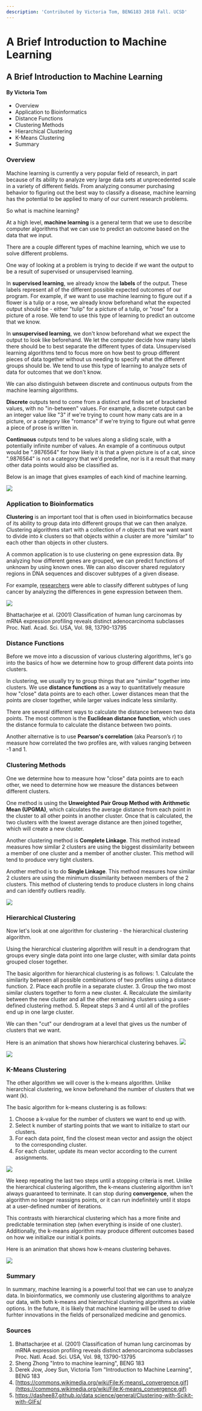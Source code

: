 ```yaml
---
description: 'Contributed by Victoria Tom, BENG183 2018 Fall. UCSD'
---
```


# A Brief Introduction to Machine Learning

## A Brief Introduction to Machine Learning

#### By Victoria Tom

* Overview
* Application to Bioinformatics
* Distance Functions
* Clustering Methods
* Hierarchical Clustering
* K-Means Clustering
* Summary

### Overview

Machine learning is currently a very popular field of research, in part because of its ability to analyze very large data sets at unprecedented scale in a variety of different fields. From analyzing consumer purchasing behavior to figuring out the best way to classify a disease, machine learning has the potential to be applied to many of our current research problems.

So what is machine learning?

At a high level, **machine learning** is a general term that we use to describe computer algorithms that we can use to predict an outcome based on the data that we input.

There are a couple different types of machine learning, which we use to solve different problems.

One way of looking at a problem is trying to decide if we want the output to be a result of supervised or unsupervised learning.

In **supervised learning**, we already know the **labels** of the output. These labels represent all of the different possible expected outcomes of our program. For example, if we want to use machine learning to figure out if a flower is a tulip or a rose, we already know beforehand what the expected output should be - either "tulip" for a picture of a tulip, or "rose" for a picture of a rose. We tend to use this type of learning to predict an outcome that we know.

In **unsupervised learning**, we don't know beforehand what we expect the output to look like beforehand. We let the computer decide how many labels there should be to best separate the different types of data. Unsupervised learning algorithms tend to focus more on how best to group different pieces of data together without us needing to specify what the different groups should be. We tend to use this type of learning to analyze sets of data for outcomes that we don't know.

We can also distinguish between discrete and continuous outputs from the machine learning algorithms.

**Discrete** outputs tend to come from a distinct and finite set of bracketed values, with no "in-between" values. For example, a discrete output can be an integer value like "3" if we're trying to count how many cats are in a picture, or a category like "romance" if we're trying to figure out what genre a piece of prose is written in.

**Continuous** outputs tend to be values along a sliding scale, with a potentially infinite number of values. An example of a continuous output would be ".9876564" for how likely it is that a given picture is of a cat, since ".9876564" is not a category that we'd predefine, nor is it a result that many other data points would also be classified as.

Below is an image that gives examples of each kind of machine learning.

![](../../.gitbook/assets/image%20%2811%29.png)

### Application to Bioinformatics

**Clustering** is an important tool that is often used in bioinformatics because of its ability to group data into different groups that we can then analyze. Clustering algorithms start with a collection of _n_ objects that we want want to divide into _k_ clusters so that objects within a cluster are more "similar" to each other than objects in other clusters.

A common application is to use clustering on gene expression data. By analyzing how different genes are grouped, we can predict functions of unknown by using known ones. We can also discover shared regulatory regions in DNA sequences and discover subtypes of a given disease.

For example, [researchers](https://www.ncbi.nlm.nih.gov/pubmed/11707567) were able to classify different subtypes of lung cancer by analyzing the differences in gene expression between them.

![](../../.gitbook/assets/image%20%288%29.png)

Bhattacharjee et al. \(2001\) Classification of human lung carcinomas by mRNA expression profiling reveals distinct adenocarcinoma subclasses Proc. Natl. Acad. Sci. USA, Vol. 98, 13790-13795

### Distance Functions

Before we move into a discussion of various clustering algorithms, let's go into the basics of how we determine how to group different data points into clusters.

In clustering, we usually try to group things that are "similar" together into clusters. We use **distance functions** as a way to quantitatively measure how "close" data points are to each other. Lower distances mean that the points are closer together, while larger values indicate less similarity.

There are several different ways to calculate the distance between two data points. The most common is the **Euclidean distance function**, which uses the distance formula to calculate the distance between two points.

Another alternative is to use **Pearson's correlation** \(aka Pearson’s r\) to measure how correlated the two profiles are, with values ranging between -1 and 1.

### Clustering Methods

One we determine how to measure how "close" data points are to each other, we need to determine how we measure the distances between different clusters.

One method is using the **Unweighted Pair Group Method with Arithmetic Mean \(UPGMA\)**, which calculates the average distance from each point in the cluster to all other points in another cluster. Once that is calculated, the two clusters with the lowest average distance are then joined together, which will create a new cluster.

Another clustering method is **Complete Linkage**. This method instead measures how similar 2 clusters are using the biggest dissimilarity between a member of one cluster and a member of another cluster. This method will tend to produce very tight clusters.

Another method is to do **Single Linkage**. This method measures how similar 2 clusters are using the minimum dissimilarity between members of the 2 clusters. This method of clustering tends to produce clusters in long chains and can identify outliers readily.

![](../../.gitbook/assets/image%20%2824%29.png)

### Hierarchical Clustering

Now let's look at one algorithm for clustering - the hierarchical clustering algorithm.

Using the hierarchical clustering algorithm will result in a dendrogram that groups every single data point into one large cluster, with similar data points grouped closer together.

The basic algorithm for hierarchical clustering is as follows: 1. Calculate the similarity between all possible combinations of two profiles using a distance function. 2. Place each profile in a separate cluster. 3. Group the two most similar clusters together to form a new cluster. 4. Recalculate the similarity between the new cluster and all the other remaining clusters using a user-defined clustering method. 5. Repeat steps 3 and 4 until all of the profiles end up in one large cluster.

We can then "cut" our dendrogram at a level that gives us the number of clusters that we want.

Here is an animation that shows how hierarchical clustering behaves. ![](https://github.com/Zhong-Lab-UCSD/BENG183/blob/master/finalPaper/IntroToMachineLearning_2/hClust.gif)

![](../../.gitbook/assets/image%20%2815%29.png)

### K-Means Clustering

The other algorithm we will cover is the k-means algorithm. Unlike hierarchical clustering, we know beforehand the number of clusters that we want \(k\).

The basic algorithm for k-means clustering is as follows:

1. Choose a k-value for the number of clusters we want to end up with.
2. Select k number of starting points that we want to initialize to start our clusters. 
3. For each data point, find the closest mean vector and assign the object to the corresponding cluster.
4. For each cluster, update its mean vector according to the current assignments.

![](../../.gitbook/assets/image%20%282%29.png)

We keep repeating the last two steps until a stopping criteria is met. Unlike the hierarchical clustering algorithm, the k-means clustering algorithm isn't always guaranteed to terminate. It can stop during **convergence**, when the algorithm no longer reassigns points, or it can run indefinitely until it stops at a user-defined number of iterations.

This contrasts with hierarchical clustering which has a more finite and predictable termination step \(when everything is inside of one cluster\). Additionally, the k-means algorithm may produce different outcomes based on how we initialize our initial k points.

Here is an animation that shows how k-means clustering behaves.

![](../../.gitbook/assets/image%20%284%29.png)

### Summary

In summary, machine learning is a powerful tool that we can use to analyze data. In bioinformatics, we commonly use clustering algorithms to analyze our data, with both k-means and hierarchical clustering algorithms as viable options. In the future, it is likely that machine learning will be used to drive furhter innovations in the fields of personalized medicine and genomics.

### Sources

1. Bhattacharjee et al. \(2001\) Classification of human lung carcinomas by mRNA expression profiling reveals distinct adenocarcinoma subclasses Proc. Natl. Acad. Sci. USA, Vol. 98, 13790-13795 
2. Sheng Zhong "Intro to machine learning", BENG 183
3. Derek Jow, Joey Sun, Victoria Tom "Introduction to Machine Learning", BENG 183
4. [https://commons.wikimedia.org/wiki/File:K-means\_convergence.gif](https://commons.wikimedia.org/wiki/File:K-means_convergence.gif)
5. [https://dashee87.github.io/data science/general/Clustering-with-Scikit-with-GIFs/](https://dashee87.github.io/data%20science/general/Clustering-with-Scikit-with-GIFs/)


